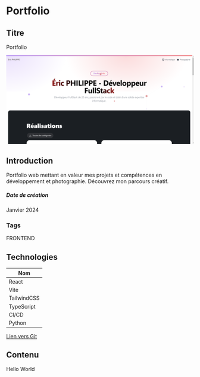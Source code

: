 # Portfolio

## Titre

Portfolio

![Image de preview](https://raw.githubusercontent.com/Eric-Philippe/portfolio/main/res/image.png)

## Introduction

Portfolio web mettant en valeur mes projets et compétences en développement et photographie. Découvrez mon parcours créatif.

##### Date de création

Janvier 2024

### Tags

FRONTEND

## Technologies

| Nom         |
| ----------- |
| React       |
| Vite        |
| TailwindCSS |
| TypeScript  |
| CI/CD       |
| Python      |

[Lien vers Git](https://github.com/Eric-Philippe/portfolio)

## Contenu

Hello World

